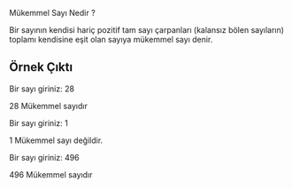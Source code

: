 Mükemmel Sayı Nedir ?

Bir sayının kendisi hariç pozitif tam sayı çarpanları (kalansız bölen sayıların) toplamı kendisine eşit olan sayıya mükemmel sayı denir.

Örnek Çıktı
-------------------------
Bir sayı giriniz: 28

28 Mükemmel sayıdır

Bir sayı giriniz: 1

1 Mükemmel sayı değildir.

Bir sayı giriniz: 496

496 Mükemmel sayıdır
